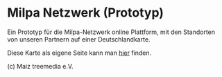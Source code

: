# Milpa Netzwerk (Prototyp)
Ein Prototyp für die Milpa-Netzwerk online Plattform, mit den Standorten von unseren Partnern auf einer Deutschlandkarte.

Diese Karte als eigene Seite kann man [hier](docs/germany_map.html) finden.

(c) Maiz treemedia e.V.
